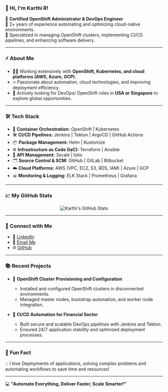 ### 👋 Hi, I'm Karthi R!

🚀 **Certified OpenShift Administrator & DevOps Engineer**  
🔹 2+ years of experience automating and optimizing cloud-native environments.  
🔹 Specialized in managing OpenShift clusters, implementing CI/CD pipelines, and enhancing software delivery.  

---

### ⚡️ **About Me**

- 🧑‍💻 Working extensively with **OpenShift, Kubernetes, and cloud platforms (AWS, Azure, GCP).**
- 🔥 Passionate about automation, cloud technologies, and improving deployment efficiency.  
- 🤝 Actively looking for DevOps/ OpenShift roles in **USA or Singapore** to explore global opportunities.

---

### 🛠️ **Tech Stack**

- 🎯 **Container Orchestration:** OpenShift | Kubernetes  
- 🛠️ **CI/CD Pipelines:** Jenkins | Tekton | ArgoCD | GitHub Actions  
- 📦 **Package Management:** Helm | Kustomize  
- ⚙️ **Infrastructure as Code (IaC):** Terraform | Ansible  
- 🔐 **API Management:** 3scale | Istio  
- 🗂️ **Source Control & SCM:** GitHub | GitLab | Bitbucket  
- ☁️ **Cloud Platforms:** AWS (VPC, EC2, S3, RDS, IAM) | Azure | GCP  
- 📊 **Monitoring & Logging:** ELK Stack | Prometheus | Grafana  

---

### 📈 **My GitHub Stats**

<p align="center">
  <img src="https://github-readme-stats.vercel.app/api?username=karthi-r-dev&show_icons=true&theme=radical" alt="Karthi's GitHub Stats" />
</p>

---

### 🔗 **Connect with Me**

- 💼 [LinkedIn](https://www.linkedin.com/in/karthi-r-dev/)  
- 📧 [Email Me](mailto:karthikmails98@gmail.com)  
- 🌐 [GitHub](https://github.com/KarthiR98)  

---

### 📚 **Recent Projects**

- 🌟 **OpenShift Cluster Provisioning and Configuration**  
   - Installed and configured OpenShift clusters in disconnected environments.  
   - Managed master nodes, bootstrap automation, and worker node integration.  

- 🌟 **CI/CD Automation for Financial Sector**  
   - Built secure and scalable DevOps pipelines with Jenkins and Tekton.  
   - Ensured 24/7 application stability and optimized deployment processes.

---

### 📝 **Fun Fact**  
💡 I love Deployments of applications, solving complex problems and automating workflows to save time and resources!

---

💻 **"Automate Everything, Deliver Faster, Scale Smarter!"**
